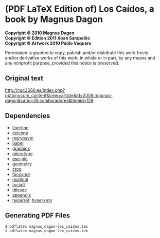 (PDF LaTeX Edition of) Los Caídos, a book by Magnus Dagon
=========================================================

**Copyright &copy; 2010 Magnus Dagon**  
**Copyright &copy; Edition 2011 Xoan Sampaiño**  
**Copyright &copy; Artwork 2010 Pablo Vaquero**

Permission is granted to copy, publish and/or distribute this work freely and/or derivative works of this work, in whole or in part, by any means and any nonprofit purpose, provided this notice is preserved.

Original text
-------------

<http://ngc3660.es/index.php?option=com_content&view=article&id=2006:magnus-dagon&catid=35:colaboradores&Itemid=159>

Dependencies
------------

* [libertine](http://ctan.org/pkg/libertine)
* [ccicons](http://ctan.org/pkg/ccicons)
* [marvosym](http://ctan.org/pkg/marvosym)
* [babel](http://ctan.org/pkg/babel)
* [graphicx](http://ctan.org/pkg/graphicx)
* [microtype](http://ctan.org/pkg/microtype)
* [eso-pic](http://ctan.org/pkg/eso-pic)
* [geometry](http://ctan.org/pkg/geometry)
* [crop](http://ctan.org/pkg/crop)
* [fancyhdr](http://ctan.org/pkg/fancyhdr)
* [multicol](http://ctan.org/pkg/multicol)
* [tocloft](http://ctan.org/pkg/tocloft)
* [titlesec](http://ctan.org/pkg/titlesec)
* [appendix](http://ctan.org/pkg/appendix)
* [hyperref](http://ctan.org/pkg/hyperref), [hyperxmp](http://ctan.org/pkg/hyperxmp)

Generating PDF Files
--------------------

    $ pdflatex magnus_dagon-los_caidos.tex
    $ pdflatex magnus_dagon-los_caidos.tex
